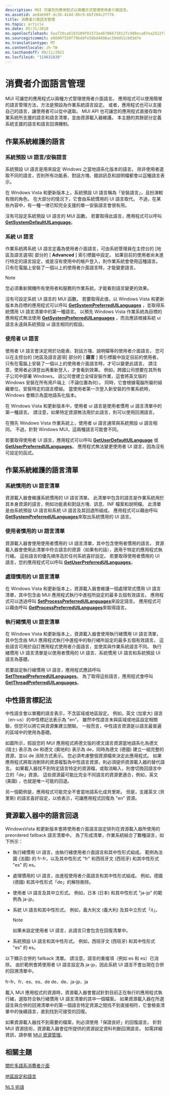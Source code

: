 ```yaml
---
description: MUI 可讓您的應用程式以兩種方式管理使用者介面語言。
ms.assetid: ae8ab98f-dc3b-414d-85c9-6bf204c2f776
title: 消費者介面語言管理
ms.topic: article
ms.date: 05/31/2018
ms.openlocfilehash: 5aaf20ca6183109f81572eeb706673812fc988eca87ea2522f437eafd22774b6
ms.sourcegitcommit: e6600f550f79bddfe58bd4696ac50dd52cb03d7e
ms.translationtype: MT
ms.contentlocale: zh-TW
ms.lasthandoff: 08/11/2021
ms.locfileid: "119631838"
---
```

# <a name="user-interface-language-management"></a>消費者介面語言管理

MUI 可讓您的應用程式以兩種方式管理使用者介面語言。 應用程式可以使用簡單的語言管理方法，方法是預設為作業系統語言設定。 或者，應用程式也可以支援自己的語言，讓使用者可以從中選取。 MUI API 也可讓您的應用程式直接存取作業系統所支援的語言和語言清單，並由資源載入器維護。 本主題的其餘部分定義系統支援的語言和語言回溯機制。

## <a name="languages-maintained-by-the-operating-system"></a>作業系統維護的語言

### <a name="system-default-ui-languageinstall-language"></a>系統預設 UI 語言/安裝語言

系統預設 UI 語言是用來設定 Windows 之當地語系化版本的語言。 除非使用者選取不同的語言，否則所有功能表、對話方塊、錯誤訊息和說明檔都會以這種語言表示。

在 Windows Vista 和更新版本上，系統預設 UI 語言稱為「安裝語言」，且扮演較有限的角色。 在大部分的情況下，它會由系統慣用的 UI 語言取代。 不過，在某些內容中，有一種一律已知完全支援的單一安裝語言會很有用。

沒有可設定系統預設 UI 語言的 MUI 函數。 若要取得此語言，應用程式可以呼叫 [**GetSystemDefaultUILanguage**](/windows/desktop/api/Winnls/nf-winnls-getsystemdefaultuilanguage)。

### <a name="system-ui-language"></a>系統 UI 語言

作業系統將系統 UI 語言定義為使用者介面語言，可由系統管理員在主控台的 [地區及語言選項] 部分的 [ **Advanced** ] 索引標籤中設定。 如果目前的使用者尚未進行特定的語言設定，或是沒有使用中的帳戶登入，則作業系統會使用這種語言。 只有在電腦上安裝了一個以上的使用者介面語言時，才能變更語言。

> [!Note]  
> 您必須重新開機所有使用者和服務的作業系統，才能看到語言變更的效果。

 

沒有可設定系統 UI 語言的 MUI 函數。 若要取得此值，以 Windows Vista 和更新版本為目標的應用程式可以呼叫 [**GetSystemPreferredUILanguages**](/windows/desktop/api/Winnls/nf-winnls-getsystempreferreduilanguages) ，並取得系統慣用 UI 語言清單中的第一種語言。 以預先 Windows Vista 作業系統為目標的應用程式無法使用 [**GetSystemPreferredUILanguages**](/windows/desktop/api/Winnls/nf-winnls-getsystempreferreduilanguages) ，而且應該根據系統 ui 語言永遠與系統預設 ui 語言相同的假設。

### <a name="user-ui-language"></a>使用者 UI 語言

使用者 UI 語言會決定用於功能表、對話方塊、說明檔等的使用者介面語言。 您可以在主控台的 [地區及語言選項] 部分的 [ **語言** ] 索引標籤中設定目前的使用者。 只有在電腦上安裝了一個以上的使用者介面語言時，才可以變更此語言。 請注意，使用者必須登出再重新登入，才會看到效果。 例如，跨國公司想要在其所有子公司中部署 Windows。 該公司會建立全域安裝作業，這會將英文版的 Windows 安裝在所有用戶端上（不論位置為何）。 同時，它會根據電腦所屬的組織單位，安裝特定的語言模組。 當使用者第一次登入新安裝的作業系統時，Windows 會顯示為當地語系化版本。

在 Windows Vista 和更新版本中，使用者 ui 語言是使用者慣用 ui 語言清單中的第一種語言。 請注意，如果特定資源無法用於此語言，則可以使用回溯語言。

在預先 Windows Vista 作業系統上，使用者 ui 語言通常與系統預設 ui 語言相同。 不過，針對 Windows MUI，這兩種語言可能會不同。

若要取得使用者 UI 語言，應用程式可以呼叫 [**GetUserDefaultUILanguage**](/windows/desktop/api/Winnls/nf-winnls-getuserdefaultuilanguage) 或 [**GetUserPreferredUILanguages**](/windows/desktop/api/Winnls/nf-winnls-getuserpreferreduilanguages)。 應用程式無法變更使用者 UI 語言，因為沒有可設定的函式。

## <a name="language-lists-maintained-by-the-operating-system"></a>作業系統維護的語言清單

### <a name="system-preferred-ui-languages-list"></a>系統慣用的 UI 語言清單

資源載入器會維護系統慣用的 UI 語言清單。 此清單中包含的語言是作業系統用於其本身資源的語言，例如功能表和對話方塊、訊息、INF 檔案和說明檔。 此清單是由系統預設 UI 語言和系統 UI 語言及其回退所組成。 應用程式可以藉由呼叫 [**GetSystemPreferredUILanguages**](/windows/desktop/api/Winnls/nf-winnls-getsystempreferreduilanguages)來取出系統慣用的 UI 語言。

### <a name="user-preferred-ui-languages-list"></a>使用者慣用的 UI 語言清單

資源載入器會使用使用者慣用的 UI 語言清單，其中包含使用者慣用的語言。 資源載入器會使用此清單中符合語言的資源（如果有的話），適用于特定的應用程式執行緒。 這些語言的優先順序高於任何系統喜好設定。 若要取得使用者慣用的 UI 語言，您的應用程式可以呼叫 [**GetUserPreferredUILanguages**](/windows/desktop/api/Winnls/nf-winnls-getuserpreferreduilanguages)。

### <a name="process-preferred-ui-languages-list"></a>處理慣用的 UI 語言清單

在 Windows Vista 和更新版本上，資源載入器會維護一個處理常式慣用 UI 語言清單，其中包含由 MUI 應用程式執行中進程所設定的最多五個有效語言。 應用程式可以透過呼叫 [**SetProcessPreferredUILanguages**](/windows/desktop/api/Winnls/nf-winnls-setprocesspreferreduilanguages)來設定語言。 應用程式可以藉由呼叫 [**GetProcessPreferredUILanguages**](/windows/desktop/api/Winnls/nf-winnls-getprocesspreferreduilanguages)來取得語言。

### <a name="thread-preferred-ui-languages-list"></a>執行緒慣用 UI 語言清單

在 Windows Vista 和更新版本上，資源載入器會使用執行緒慣用 UI 語言清單，其中包含由 MUI 應用程式執行中進程中的執行緒所設定的最多五個有效語言。 這些語言可用於自訂應用程式使用者介面語言，並使其與作業系統語言不同。 執行緒慣用 UI 語言清單是以使用者慣用的 UI 語言、系統慣用 UI 語言和系統預設 UI 語言為基礎。

若要設定執行緒慣用 UI 語言，應用程式應該呼叫 [**SetThreadPreferredUILanguages**](/windows/desktop/api/Winnls/nf-winnls-setthreadpreferreduilanguages)。 為了取得這些語言，應用程式會呼叫 [**GetThreadPreferredUILanguages**](/windows/desktop/api/Winnls/nf-winnls-getthreadpreferreduilanguages)。

## <a name="neutral-language-representation"></a>中性語言標記法

中性語言會以單獨的語言表示，不含區域或地區設定。 例如，英文 (加拿大) 語言（en-us）的中性標記法表示為 "en"。 雖然中性語言未與區域或地區設定相關聯，但您可以將它與資源集建立關聯。 一般而言，中性語言資源是以語言最普遍的區域中的使用為基礎。

如圖所示，假設您的 MUI 應用程式將德文版的德文語言資源當地語系化為德文 (瑞士) 表示為 de 和德文 (奧地利) 表示為 de，同時為德文 (德國) 建立一組完整的資源，並以 de 消除方式表示。 您必須考慮整個資源檔來決定此應用程式。 如果應用程式將取消刪除的資源複製為中性語言資源，則必須提供資源載入器的替代語言。 如果載入器找不到特定語言特定的資源檔，或取消輸入，則會切換回語言中立的「de」資源。 這些資源最可能比完全不同語言的資源更適合，例如，英文 (美國) ，也就是唯一可能的回退。

另一個範例是，應用程式可能完全不會當地語系化成貝里斯。 但是，支援英文 (貝里斯) 的語言喜好設定，以依表示，可讓應用程式回復為 "en" 資源。

## <a name="language-fallback-in-the-resource-loader"></a>資源載入器中的語言回退

WindowsVista 和更新版本會將使用者介面語言設定排列在資源載入器所使用的 preordered fallback 語言清單中。 為了形成清單，作業系統結合了數種語言，如下所示：

-   執行緒慣用 UI 語言，由執行緒使用者介面語言和其中性形式組成。 範例為法國 (法國) 的 fr-fr，以及其中性形式 "fr" 和西班牙文 (西班牙) 和其中性形式 "es" 的 es。
-   處理慣用的 UI 語言，由進程使用者介面語言和其中性形式組成。 例如，德國 (德國) 和其中性形式「de」的解除刪除。
-   使用者 UI 語言及其中立形式。 例如，日本 (日本) 和其中性形式 "ja-jp" 的範例為 ja-jp。
-   系統 UI 語言和其中性形式。 例如，義大利文 (義大利) 及其中立形式「it」。
    > [!Note]  
    > 如果未設定使用者 UI 語言，此語言只會包含在回復清單中。

     

-   系統預設 UI 語言和其中性形式。 例如，西班牙文 (西班牙) 和其中性形式 "es" 的 es。

以下顯示合併的 fallback 清單。 請注意，語言的重複項（例如 es 和 es）已消除。 由於範例會將使用者 UI 語言設定為 ja-jp，因此系統 UI 語言不會出現在合併的回溯清單中。

fr-fr、fr、es、es、de de、de、ja-jp、ja

載入 MUI 應用程式的資源時，資源載入器會嘗試針對目前正在執行的應用程式執行緒，選取符合執行緒慣用 UI 語言清單的其中一個檔案。 如果資源載入器在所選語言與合併的回溯清單中的第一個語言特定資源之間找不到直接相符，它會檢查清單中的後續語言，直到找到可接受的回復。

如果資源載入器找不到需要的檔案，則必須使用「保證良好」的回復語言。 針對 MUI 資源技術，資源載入器會從所提供的資源設定資料判斷回溯語言。 如需詳細資訊，請參閱 [MUI 資源管理](mui-resource-management.md)。

## <a name="related-topics"></a>相關主題

<dl> <dt>

[關於多語系消費者介面](about-multilingual-user-interface.md)
</dt> <dt>

[地區設定和語言](locales-and-languages.md)
</dt> <dt>

[NLS 術語](nls-terminology.md)
</dt> </dl>

 

 



